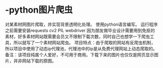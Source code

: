 # -python图片爬虫
对某素材网图片爬取，并实现背景透明化处理。
使用python语言编写。
运行程序之前需要安装requests cv2 PIL webdriver
因为朋友做毕业设计需要用到免抠的素材，好多素材网站既需要会员又不限制下载次数，同时自己也想学一下爬虫工具，所以就写了一个素材网站爬虫。
项目特点：由于爬取的网站有反爬虫机制，所以项目中使用了动态ip代理池，代理池中的ip是从免费代理网站上动态爬取的。
备注：该项目纯属个人爱好，不可用于商用。下载下来的图片也仅仅是网页显示图片，并非网站下载的原图。
